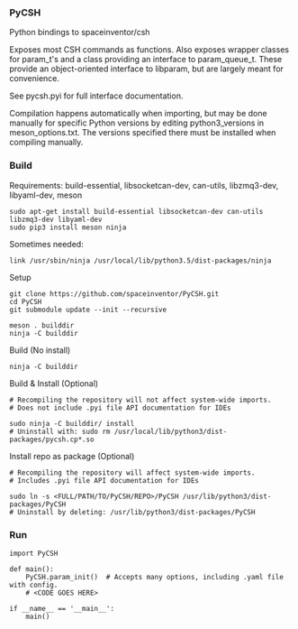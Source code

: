 ### PyCSH

Python bindings to spaceinventor/csh

Exposes most CSH commands as functions. 
Also exposes wrapper classes for param_t's and a class providing an interface to param_queue_t.
These provide an object-oriented interface to libparam, but are largely meant for convenience.

See pycsh.pyi for full interface documentation.

Compilation happens automatically when importing, 
but may be done manually for specific Python versions by editing python3_versions in meson_options.txt. 
The versions specified there must be installed when compiling manually.

### Build

Requirements: build-essential, libsocketcan-dev, can-utils, libzmq3-dev, libyaml-dev, meson

```
sudo apt-get install build-essential libsocketcan-dev can-utils libzmq3-dev libyaml-dev
sudo pip3 install meson ninja
```

Sometimes needed:
```
link /usr/sbin/ninja /usr/local/lib/python3.5/dist-packages/ninja
```

Setup
```
git clone https://github.com/spaceinventor/PyCSH.git
cd PyCSH
git submodule update --init --recursive

meson . builddir
ninja -C builddir
```

Build (No install)
```
ninja -C builddir
```

Build & Install (Optional)
```
# Recompiling the repository will not affect system-wide imports.
# Does not include .pyi file API documentation for IDEs

sudo ninja -C builddir/ install
# Uninstall with: sudo rm /usr/local/lib/python3/dist-packages/pycsh.cp*.so
```

Install repo as package (Optional)
```
# Recompiling the repository will affect system-wide imports.
# Includes .pyi file API documentation for IDEs

sudo ln -s <FULL/PATH/TO/PyCSH/REPO>/PyCSH /usr/lib/python3/dist-packages/PyCSH
# Uninstall by deleting: /usr/lib/python3/dist-packages/PyCSH
```

### Run
```
import PyCSH

def main():
    PyCSH.param_init()  # Accepts many options, including .yaml file with config.
    # <CODE GOES HERE>

if __name__ == '__main__':
    main()
```